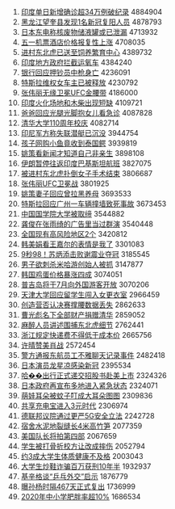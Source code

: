 1. [印度单日新增确诊超34万例破纪录](http://www.baidu.com/baidu?cl=3&tn=SE_baiduhomet8_jmjb7mjw&rsv_dl=fyb_top&fr=top1000&wd=%D3%A1%B6%C8%B5%A5%C8%D5%D0%C2%D4%F6%C8%B7%D5%EF%B3%AC34%CD%F2%C0%FD%C6%C6%BC%CD%C2%BC) 4884904
1. [黑龙江望奎县发现1名新冠复阳人员](http://www.baidu.com/baidu?cl=3&tn=SE_baiduhomet8_jmjb7mjw&rsv_dl=fyb_top&fr=top1000&wd=%BA%DA%C1%FA%BD%AD%CD%FB%BF%FC%CF%D8%B7%A2%CF%D61%C3%FB%D0%C2%B9%DA%B8%B4%D1%F4%C8%CB%D4%B1) 4878793
1. [日本东电称核废物储液罐或已泄漏](http://www.baidu.com/baidu?cl=3&tn=SE_baiduhomet8_jmjb7mjw&rsv_dl=fyb_top&fr=top1000&wd=%C8%D5%B1%BE%B6%AB%B5%E7%B3%C6%BA%CB%B7%CF%CE%EF%B4%A2%D2%BA%B9%DE%BB%F2%D2%D1%D0%B9%C2%A9) 4713932
1. [五一机票酒店价格报复性上涨](http://www.baidu.com/baidu?cl=3&tn=SE_baiduhomet8_jmjb7mjw&rsv_dl=fyb_top&fr=top1000&wd=%CE%E5%D2%BB%BB%FA%C6%B1%BE%C6%B5%EA%BC%DB%B8%F1%B1%A8%B8%B4%D0%D4%C9%CF%D5%C7) 4708035
1. [进村东北虎已送至饲养繁育中心](http://www.baidu.com/baidu?cl=3&tn=SE_baiduhomet8_jmjb7mjw&rsv_dl=fyb_top&fr=top1000&wd=%BD%F8%B4%E5%B6%AB%B1%B1%BB%A2%D2%D1%CB%CD%D6%C1%CB%C7%D1%F8%B7%B1%D3%FD%D6%D0%D0%C4) 4389732
1. [印度地方政府拦截运氧车](http://www.baidu.com/baidu?cl=3&tn=SE_baiduhomet8_jmjb7mjw&rsv_dl=fyb_top&fr=top1000&wd=%D3%A1%B6%C8%B5%D8%B7%BD%D5%FE%B8%AE%C0%B9%BD%D8%D4%CB%D1%F5%B3%B5) 4384240
1. [银行回应押钞员中枪身亡](http://www.baidu.com/baidu?cl=3&tn=SE_baiduhomet8_jmjb7mjw&rsv_dl=fyb_top&fr=top1000&wd=%D2%F8%D0%D0%BB%D8%D3%A6%D1%BA%B3%AE%D4%B1%D6%D0%C7%B9%C9%ED%CD%F6) 4236091
1. [特斯拉维权女车主已被释放](http://www.baidu.com/baidu?cl=3&tn=SE_baiduhomet8_jmjb7mjw&rsv_dl=fyb_top&fr=top1000&wd=%CC%D8%CB%B9%C0%AD%CE%AC%C8%A8%C5%AE%B3%B5%D6%F7%D2%D1%B1%BB%CA%CD%B7%C5) 4230792
1. [张伟丽无缘卫冕UFC金腰带](http://www.baidu.com/baidu?cl=3&tn=SE_baiduhomet8_jmjb7mjw&rsv_dl=fyb_top&fr=top1000&wd=%D5%C5%CE%B0%C0%F6%CE%DE%D4%B5%CE%C0%C3%E1UFC%BD%F0%D1%FC%B4%F8) 4186000
1. [印度火化场地和木柴出现短缺](http://www.baidu.com/baidu?cl=3&tn=SE_baiduhomet8_jmjb7mjw&rsv_dl=fyb_top&fr=top1000&wd=%D3%A1%B6%C8%BB%F0%BB%AF%B3%A1%B5%D8%BA%CD%C4%BE%B2%F1%B3%F6%CF%D6%B6%CC%C8%B1) 4109721
1. [爸爸回应光腿光脚抱女儿看急诊](http://www.baidu.com/baidu?cl=3&tn=SE_baiduhomet8_jmjb7mjw&rsv_dl=fyb_top&fr=top1000&wd=%B0%D6%B0%D6%BB%D8%D3%A6%B9%E2%CD%C8%B9%E2%BD%C5%B1%A7%C5%AE%B6%F9%BF%B4%BC%B1%D5%EF) 4087828
1. [清华大学110周年校庆](http://www.baidu.com/baidu?cl=3&tn=SE_baiduhomet8_jmjb7mjw&rsv_dl=fyb_top&fr=top1000&wd=%C7%E5%BB%AA%B4%F3%D1%A7110%D6%DC%C4%EA%D0%A3%C7%EC) 4082714
1. [印尼军方称失联潜艇已沉没](http://www.baidu.com/baidu?cl=3&tn=SE_baiduhomet8_jmjb7mjw&rsv_dl=fyb_top&fr=top1000&wd=%D3%A1%C4%E1%BE%FC%B7%BD%B3%C6%CA%A7%C1%AA%C7%B1%CD%A7%D2%D1%B3%C1%C3%BB) 3944754
1. [孩子网购小鱼竟收到泰国鳄](http://www.baidu.com/baidu?cl=3&tn=SE_baiduhomet8_jmjb7mjw&rsv_dl=fyb_top&fr=top1000&wd=%BA%A2%D7%D3%CD%F8%B9%BA%D0%A1%D3%E3%BE%B9%CA%D5%B5%BD%CC%A9%B9%FA%F6%F9) 3939819
1. [姚策看新闻才知道自己非亲生](http://www.baidu.com/baidu?cl=3&tn=SE_baiduhomet8_jmjb7mjw&rsv_dl=fyb_top&fr=top1000&wd=%D2%A6%B2%DF%BF%B4%D0%C2%CE%C5%B2%C5%D6%AA%B5%C0%D7%D4%BC%BA%B7%C7%C7%D7%C9%FA) 3898108
1. [伊朗暂停往返印度巴基斯坦航班](http://www.baidu.com/baidu?cl=3&tn=SE_baiduhomet8_jmjb7mjw&rsv_dl=fyb_top&fr=top1000&wd=%D2%C1%C0%CA%D4%DD%CD%A3%CD%F9%B7%B5%D3%A1%B6%C8%B0%CD%BB%F9%CB%B9%CC%B9%BA%BD%B0%E0) 3827075
1. [被进村东北虎扑倒女子手术结束](http://www.baidu.com/baidu?cl=3&tn=SE_baiduhomet8_jmjb7mjw&rsv_dl=fyb_top&fr=top1000&wd=%B1%BB%BD%F8%B4%E5%B6%AB%B1%B1%BB%A2%C6%CB%B5%B9%C5%AE%D7%D3%CA%D6%CA%F5%BD%E1%CA%F8) 3806687
1. [张伟丽UFC卫冕战](http://www.baidu.com/baidu?cl=3&tn=SE_baiduhomet8_jmjb7mjw&rsv_dl=fyb_top&fr=top1000&wd=%D5%C5%CE%B0%C0%F6UFC%CE%C0%C3%E1%D5%BD) 3801925
1. [姚策妻子回应曾拉黑养母](http://www.baidu.com/baidu?cl=3&tn=SE_baiduhomet8_jmjb7mjw&rsv_dl=fyb_top&fr=top1000&wd=%D2%A6%B2%DF%C6%DE%D7%D3%BB%D8%D3%A6%D4%F8%C0%AD%BA%DA%D1%F8%C4%B8) 3693533
1. [特斯拉回应广州一车辆撞墙致死事故](http://www.baidu.com/baidu?cl=3&tn=SE_baiduhomet8_jmjb7mjw&rsv_dl=fyb_top&fr=top1000&wd=%CC%D8%CB%B9%C0%AD%BB%D8%D3%A6%B9%E3%D6%DD%D2%BB%B3%B5%C1%BE%D7%B2%C7%BD%D6%C2%CB%C0%CA%C2%B9%CA) 3673453
1. [中国国学院大学被取缔](http://www.baidu.com/baidu?cl=3&tn=SE_baiduhomet8_jmjb7mjw&rsv_dl=fyb_top&fr=top1000&wd=%D6%D0%B9%FA%B9%FA%D1%A7%D4%BA%B4%F3%D1%A7%B1%BB%C8%A1%B5%DE) 3544882
1. [龚俊在张雨绮的广告里当过群演](http://www.baidu.com/baidu?cl=3&tn=SE_baiduhomet8_jmjb7mjw&rsv_dl=fyb_top&fr=top1000&wd=%B9%A8%BF%A1%D4%DA%D5%C5%D3%EA%E7%B2%B5%C4%B9%E3%B8%E6%C0%EF%B5%B1%B9%FD%C8%BA%D1%DD) 3540448
1. [全国现有高风险地区2个](http://www.baidu.com/baidu?cl=3&tn=SE_baiduhomet8_jmjb7mjw&rsv_dl=fyb_top&fr=top1000&wd=%C8%AB%B9%FA%CF%D6%D3%D0%B8%DF%B7%E7%CF%D5%B5%D8%C7%F82%B8%F6) 3420812
1. [韩美娟看王嘉尔的表情是我了](http://www.baidu.com/baidu?cl=3&tn=SE_baiduhomet8_jmjb7mjw&rsv_dl=fyb_top&fr=top1000&wd=%BA%AB%C3%C0%BE%EA%BF%B4%CD%F5%BC%CE%B6%FB%B5%C4%B1%ED%C7%E9%CA%C7%CE%D2%C1%CB) 3301083
1. [9秒98！苏炳添击败谢震业夺冠](http://www.baidu.com/baidu?cl=3&tn=SE_baiduhomet8_jmjb7mjw&rsv_dl=fyb_top&fr=top1000&wd=9%C3%EB98%A3%A1%CB%D5%B1%FE%CC%ED%BB%F7%B0%DC%D0%BB%D5%F0%D2%B5%B6%E1%B9%DA) 3185545
1. [男子欲刺杀米哈游创始人被抓](http://www.baidu.com/baidu?cl=3&tn=SE_baiduhomet8_jmjb7mjw&rsv_dl=fyb_top&fr=top1000&wd=%C4%D0%D7%D3%D3%FB%B4%CC%C9%B1%C3%D7%B9%FE%D3%CE%B4%B4%CA%BC%C8%CB%B1%BB%D7%A5) 3147877
1. [韩国鸡蛋价格暴涨四成](http://www.baidu.com/baidu?cl=3&tn=SE_baiduhomet8_jmjb7mjw&rsv_dl=fyb_top&fr=top1000&wd=%BA%AB%B9%FA%BC%A6%B5%B0%BC%DB%B8%F1%B1%A9%D5%C7%CB%C4%B3%C9) 3074051
1. [普吉岛将于7月向外国游客开放](http://www.baidu.com/baidu?cl=3&tn=SE_baiduhomet8_jmjb7mjw&rsv_dl=fyb_top&fr=top1000&wd=%C6%D5%BC%AA%B5%BA%BD%AB%D3%DA7%D4%C2%CF%F2%CD%E2%B9%FA%D3%CE%BF%CD%BF%AA%B7%C5) 3070206
1. [天津大学回应留学生闯入女更衣室](http://www.baidu.com/baidu?cl=3&tn=SE_baiduhomet8_jmjb7mjw&rsv_dl=fyb_top&fr=top1000&wd=%CC%EC%BD%F2%B4%F3%D1%A7%BB%D8%D3%A6%C1%F4%D1%A7%C9%FA%B4%B3%C8%EB%C5%AE%B8%FC%D2%C2%CA%D2) 2966459
1. [创造营否认决赛撑腰数据丢失](http://www.baidu.com/baidu?cl=3&tn=SE_baiduhomet8_jmjb7mjw&rsv_dl=fyb_top&fr=top1000&wd=%B4%B4%D4%EC%D3%AA%B7%F1%C8%CF%BE%F6%C8%FC%B3%C5%D1%FC%CA%FD%BE%DD%B6%AA%CA%A7) 2862633
1. [曹光彪名下全部财产捐赠清华](http://www.baidu.com/baidu?cl=3&tn=SE_baiduhomet8_jmjb7mjw&rsv_dl=fyb_top&fr=top1000&wd=%B2%DC%B9%E2%B1%EB%C3%FB%CF%C2%C8%AB%B2%BF%B2%C6%B2%FA%BE%E8%D4%F9%C7%E5%BB%AA) 2859052
1. [麻醉人员讲述围捕东北虎细节](http://www.baidu.com/baidu?cl=3&tn=SE_baiduhomet8_jmjb7mjw&rsv_dl=fyb_top&fr=top1000&wd=%C2%E9%D7%ED%C8%CB%D4%B1%BD%B2%CA%F6%CE%A7%B2%B6%B6%AB%B1%B1%BB%A2%CF%B8%BD%DA) 2762441
1. [浙江规定快递费不得低于成本价](http://www.baidu.com/baidu?cl=3&tn=SE_baiduhomet8_jmjb7mjw&rsv_dl=fyb_top&fr=top1000&wd=%D5%E3%BD%AD%B9%E6%B6%A8%BF%EC%B5%DD%B7%D1%B2%BB%B5%C3%B5%CD%D3%DA%B3%C9%B1%BE%BC%DB) 2665756
1. [许晴赞美肖战](http://www.baidu.com/baidu?cl=3&tn=SE_baiduhomet8_jmjb7mjw&rsv_dl=fyb_top&fr=top1000&wd=%D0%ED%C7%E7%D4%DE%C3%C0%D0%A4%D5%BD) 2572454
1. [警方通报东航员工不雅聊天记录事件](http://www.baidu.com/baidu?cl=3&tn=SE_baiduhomet8_jmjb7mjw&rsv_dl=fyb_top&fr=top1000&wd=%BE%AF%B7%BD%CD%A8%B1%A8%B6%AB%BA%BD%D4%B1%B9%A4%B2%BB%D1%C5%C1%C4%CC%EC%BC%C7%C2%BC%CA%C2%BC%FE) 2482418
1. [日本演员龙星凉感染新冠](http://www.baidu.com/baidu?cl=3&tn=SE_baiduhomet8_jmjb7mjw&rsv_dl=fyb_top&fr=top1000&wd=%C8%D5%B1%BE%D1%DD%D4%B1%C1%FA%D0%C7%C1%B9%B8%D0%C8%BE%D0%C2%B9%DA) 2395534
1. [哈��出行正式递交招股书赴美上市](http://www.baidu.com/baidu?cl=3&tn=SE_baiduhomet8_jmjb7mjw&rsv_dl=fyb_top&fr=top1000&wd=%B9%FE%86%AA%B3%F6%D0%D0%D5%FD%CA%BD%B5%DD%BD%BB%D5%D0%B9%C9%CA%E9%B8%B0%C3%C0%C9%CF%CA%D0) 2324326
1. [日本政府再宣布多地进入紧急状态](http://www.baidu.com/baidu?cl=3&tn=SE_baiduhomet8_jmjb7mjw&rsv_dl=fyb_top&fr=top1000&wd=%C8%D5%B1%BE%D5%FE%B8%AE%D4%D9%D0%FB%B2%BC%B6%E0%B5%D8%BD%F8%C8%EB%BD%F4%BC%B1%D7%B4%CC%AC) 2324071
1. [萌娃耳朵被蚊子叮成大耳朵图图](http://www.baidu.com/baidu?cl=3&tn=SE_baiduhomet8_jmjb7mjw&rsv_dl=fyb_top&fr=top1000&wd=%C3%C8%CD%DE%B6%FA%B6%E4%B1%BB%CE%C3%D7%D3%B6%A3%B3%C9%B4%F3%B6%FA%B6%E4%CD%BC%CD%BC) 2309836
1. [共享充电宝进入3元时代](http://www.baidu.com/baidu?cl=3&tn=SE_baiduhomet8_jmjb7mjw&rsv_dl=fyb_top&fr=top1000&wd=%B9%B2%CF%ED%B3%E4%B5%E7%B1%A6%BD%F8%C8%EB3%D4%AA%CA%B1%B4%FA) 2306974
1. [德联邦议院通过更严5G安全立法](http://www.baidu.com/baidu?cl=3&tn=SE_baiduhomet8_jmjb7mjw&rsv_dl=fyb_top&fr=top1000&wd=%B5%C2%C1%AA%B0%EE%D2%E9%D4%BA%CD%A8%B9%FD%B8%FC%D1%CF5G%B0%B2%C8%AB%C1%A2%B7%A8) 2242728
1. [宿舍水泥地裂缝长4米高竹笋](http://www.baidu.com/baidu?cl=3&tn=SE_baiduhomet8_jmjb7mjw&rsv_dl=fyb_top&fr=top1000&wd=%CB%DE%C9%E1%CB%AE%C4%E0%B5%D8%C1%D1%B7%EC%B3%A44%C3%D7%B8%DF%D6%F1%CB%F1) 2077359
1. [美国队长将拍第四部](http://www.baidu.com/baidu?cl=3&tn=SE_baiduhomet8_jmjb7mjw&rsv_dl=fyb_top&fr=top1000&wd=%C3%C0%B9%FA%B6%D3%B3%A4%BD%AB%C5%C4%B5%DA%CB%C4%B2%BF) 2067659
1. [学生被打骨折校方让改成摔伤](http://www.baidu.com/baidu?cl=3&tn=SE_baiduhomet8_jmjb7mjw&rsv_dl=fyb_top&fr=top1000&wd=%D1%A7%C9%FA%B1%BB%B4%F2%B9%C7%D5%DB%D0%A3%B7%BD%C8%C3%B8%C4%B3%C9%CB%A4%C9%CB) 2052794
1. [约3成大学生体质健康不及格](http://www.baidu.com/baidu?cl=3&tn=SE_baiduhomet8_jmjb7mjw&rsv_dl=fyb_top&fr=top1000&wd=%D4%BC3%B3%C9%B4%F3%D1%A7%C9%FA%CC%E5%D6%CA%BD%A1%BF%B5%B2%BB%BC%B0%B8%F1) 2003043
1. [大学生炒鞋诈骗百万获刑10年半](http://www.baidu.com/baidu?cl=3&tn=SE_baiduhomet8_jmjb7mjw&rsv_dl=fyb_top&fr=top1000&wd=%B4%F3%D1%A7%C9%FA%B3%B4%D0%AC%D5%A9%C6%AD%B0%D9%CD%F2%BB%F1%D0%CC10%C4%EA%B0%EB) 1932937
1. [基辛格谈“乒乓外交”启示](http://www.baidu.com/baidu?cl=3&tn=SE_baiduhomet8_jmjb7mjw&rsv_dl=fyb_top&fr=top1000&wd=%BB%F9%D0%C1%B8%F1%CC%B8%A1%B0%C6%B9%C5%D2%CD%E2%BD%BB%A1%B1%C6%F4%CA%BE) 1876779
1. [曝孙杨时隔467天正式复出](http://www.baidu.com/baidu?cl=3&tn=SE_baiduhomet8_jmjb7mjw&rsv_dl=fyb_top&fr=top1000&wd=%C6%D8%CB%EF%D1%EE%CA%B1%B8%F4467%CC%EC%D5%FD%CA%BD%B8%B4%B3%F6) 1736999
1. [2020年中小学肥胖率超10%](http://www.baidu.com/baidu?cl=3&tn=SE_baiduhomet8_jmjb7mjw&rsv_dl=fyb_top&fr=top1000&wd=2020%C4%EA%D6%D0%D0%A1%D1%A7%B7%CA%C5%D6%C2%CA%B3%AC10%25) 1686534